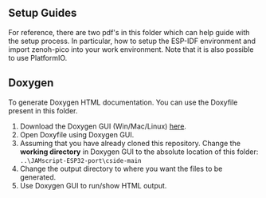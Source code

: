 ## Setup Guides
For reference, there are two pdf's in this folder which can help guide with the setup process. In particular, how to setup the ESP-IDF environment and import zenoh-pico into your
work environment. Note that it is also possible to use PlatformIO.

## Doxygen 

To generate Doxygen HTML documentation. You can use the Doxyfile present in this folder.

1. Download the Doxygen GUI (Win/Mac/Linux) [here](https://doxygen.nl/download.html).
2. Open Doxyfile using Doxygen GUI.
3. Assuming that you have already cloned this repository. Change the **working directory** in Doxygen GUI to the absolute location of this folder:
`..\JAMscript-ESP32-port\cside-main`
4. Change the output directory to where you want the files to be generated.
5. Use Doxygen GUI to run/show HTML output.
